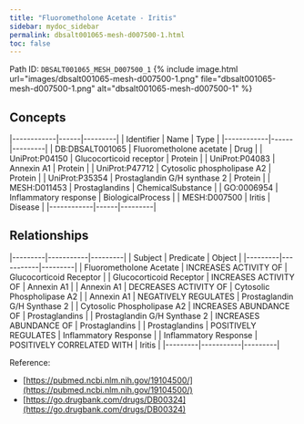 ```yaml
---
title: "Fluorometholone Acetate - Iritis"
sidebar: mydoc_sidebar
permalink: dbsalt001065-mesh-d007500-1.html
toc: false 
---
```



Path ID: `DBSALT001065_MESH_D007500_1`
{% include image.html url="images/dbsalt001065-mesh-d007500-1.png" file="dbsalt001065-mesh-d007500-1.png" alt="dbsalt001065-mesh-d007500-1" %}

## Concepts

|------------|------|---------|
| Identifier | Name | Type    |
|------------|------|---------|
| DB:DBSALT001065 | Fluorometholone acetate | Drug |
| UniProt:P04150 | Glucocorticoid receptor | Protein |
| UniProt:P04083 | Annexin A1 | Protein |
| UniProt:P47712 | Cytosolic phospholipase A2 | Protein |
| UniProt:P35354 | Prostaglandin G/H synthase 2 | Protein |
| MESH:D011453 | Prostaglandins | ChemicalSubstance |
| GO:0006954 | Inflammatory response | BiologicalProcess |
| MESH:D007500 | Iritis | Disease |
|------------|------|---------|

## Relationships

|---------|-----------|---------|
| Subject | Predicate | Object  |
|---------|-----------|---------|
| Fluorometholone Acetate | INCREASES ACTIVITY OF | Glucocorticoid Receptor |
| Glucocorticoid Receptor | INCREASES ACTIVITY OF | Annexin A1 |
| Annexin A1 | DECREASES ACTIVITY OF | Cytosolic Phospholipase A2 |
| Annexin A1 | NEGATIVELY REGULATES | Prostaglandin G/H Synthase 2 |
| Cytosolic Phospholipase A2 | INCREASES ABUNDANCE OF | Prostaglandins |
| Prostaglandin G/H Synthase 2 | INCREASES ABUNDANCE OF | Prostaglandins |
| Prostaglandins | POSITIVELY REGULATES | Inflammatory Response |
| Inflammatory Response | POSITIVELY CORRELATED WITH | Iritis |
|---------|-----------|---------|

Reference: 
  - [https://pubmed.ncbi.nlm.nih.gov/19104500/](https://pubmed.ncbi.nlm.nih.gov/19104500/)
  - [https://go.drugbank.com/drugs/DB00324](https://go.drugbank.com/drugs/DB00324)

